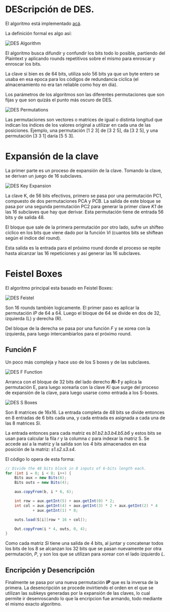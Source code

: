 # DEScripción de DES.


El algoritmo está implementado [acá](DESCrypt.java).

La definición formal es algo así:

![DES Algorithm](../../../images/desdefinition.jpg)

El algoritmo busca difundir y confundir los bits todo lo posible, partiendo del Plaintext
y aplicando rounds repetitivos sobre el mismo para enroscar y enroscar los bits.

La clave si bien es de 64 bits, utiliza solo 56 bits ya que un byte entero se usaba en esa epoca para los códigos de redundancia cíclica (el almacenamiento no era tan reliable como hoy en día).

Los parámetros de los algoritmos son las diferentes permutaciones que son fijas y que son quizás el punto más oscuro de DES.

![DES Permutations](../../../images/despermutations.jpg)

Las permutaciones son vectores o matrices de igual o distinta longitud que indican los índices de los valores original a utilizar en cada una de las posiciones.  Ejemplo, una permutación [1 2 3] de [3 2 5], da [3 2 5], y una permutación [3 3 1] daría [5 5 3].

# Expansión de la clave

La primer parte es un proceso de expansión de la clave.  Tomando la clave, se derivan un juego de 16 subclaves.

![DES Key Expansion](../../../images/deskeyderivation.jpg)

La clave K, de 56 bits efectivos, primero se pasa por una permutación PC1, compuesto de
dos permutaciones PCA y PCB.  La salida de este bloque se pasa por una segunda permutación
PC2 para generar la primer clave *K1* de las 16 subclaves que hay que derivar.  Esta
permutación tiene de entrada 56 bits y de salida 48.

El bloque que sale de la primera permutación por otro lado, sufre un shifteo cíclico en los bits que viene dado por la función *Vi* (cuantos bits se shiftean según el índice del round).

Esta salida es la entrada para el próximo round donde el proceso se repite hasta alcanzar
las 16 repeticiones y así generar las 16 subclaves.

# Feistel Boxes

El algoritmo principal esta basado en Feistel Boxes:

![DES Feistel](../../../images/des.jpg)

Son 16 rounds también logicamente. El primer paso es aplicar la permutación *IP* de 64 a 64. Luego el bloque de 64 se divide en dos de 32, izquierda (L) y derecha (R).

Del bloque de la derecha se pasa por una función *F* y se xorea con la izquierda, para
luego intercambiarlos para el próximo round.

## Función F

Un poco más compleja y hace uso de los S boxes y de las subclaves.

![DES F Function](../../../images/desffunction.jpg)

Arranca con el bloque de 32 bits del lado derecho ***Ri-1*** y aplica la permutación E, para luego xorearla con la clave *Ki* que surge del proceso de expansión de la clave, para luego usarse como entrada a los S-boxes.

![DES S Boxes](../../../images/dessboxes.jpg)

Son 8 matrices de 16x16.  La entrada completa de 48 bits se divide entonces en 8 entradas de 6 bits cada una, y cada entrada es asignada a cada una de las 8 matrices *Si*.

La entrada entonces para cada matriz es *b1.b2.b3.b4.b5.b6* y estos bits se usan para calcular la fila *r* y la columna *c* para indexar la matriz S.  Se accede así a la matriz y la salida son los 4 bits almacenados en esa posición de la matriz: *s1.s2.s3.s4*.

El código lo opera de esta forma:

```java
// Divide the 48 bits block in 8 inputs of 6-bits length each.
for (int i = 0; i < 8; i++) {
    Bits aux = new Bits(6);
    Bits outs = new Bits(4);

    aux.copyFrom(b, i * 6, 6);

    int row = aux.getInt(5) + aux.getInt(0) * 2;
    int col = aux.getInt(4) + aux.getInt(3) * 2 + aux.getInt(2) * 4
            + aux.getInt(1) * 8;

    outs.load(S[i][row * 16 + col]);

    Out.copyFrom(i * 4, outs, 0, 4);
}
```

Como cada matriz *Si* tiene una salida de 4 bits, al juntar y concatenar todos los bits de los 8 se alcanzan los 32 bits que se pasan nuevamente por otra permutación, *P*, y son los que se utilizan para xorear con el lado izquierdo *L*.

## Encripción y Desencripción

Finalmente se pasa por una nueva permutación ***IP*** que es la inversa de la primera.  La desencripción se procede invirtiendo el orden en el que se utilizan las subkeys generadas por la expansión de las claves, lo cual permite ir desenroscando lo que la encripcion fue armando, todo mediante el mismo exacto algoritmo.
